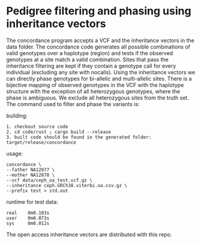 # Pedigree filtering and phasing using inheritance vectors

 The concordance program accepts a VCF and the inheritance vectors in the data folder. The concordance code generates all possible combinations of valid genotypes over a haplotype (region) and tests if the observed genotypes at a site match a valid combination. Sites that pass the inheritance filtering are kept if they contain a genotype call for every individual (excluding any site with nocalls). Using the inheritance vectors we can directly phase genotypes for bi-allelic and multi-allelic sites. There is a bijective mapping of observed genotypes in the VCF with the haplotype structure with the exception of all heterozygous genotypes, where the phase is ambiguous. We exclude all heterozygous sites from the truth set. The command used to filter and phase the variants is:

building:
```
1. checkout source code
2. cd code/rust ; cargo build --release
3. built code should be found in the generated folder: target/release/concordance
```


usage:
```
concordance \
--father NA12877 \
--mother NA12878 \
--vcf data/ceph_oa_test.vcf.gz \
--inheritance ceph.GRCh38.viterbi.oa.csv.gz \
--prefix test > std.out
```

runtime for test data:
```
real    0m0.103s
user    0m0.073s
sys     0m0.012s
```


The open access inheritance vectors are distributed with this repo.

